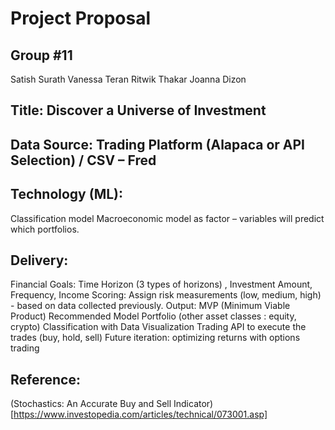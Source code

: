 # Project Proposal




## Group #11
Satish Surath
Vanessa Teran
Ritwik Thakar
Joanna Dizon


## Title: Discover a Universe of Investment



## Data Source: Trading Platform (Alapaca or API Selection) / CSV – Fred




## Technology (ML):
Classification model 
Macroeconomic model as factor – variables will predict which portfolios. 


## Delivery:
Financial Goals: Time Horizon (3 types of horizons) , Investment Amount, Frequency, Income 
Scoring: Assign risk measurements (low, medium, high) - based on data collected previously. 
Output:
MVP (Minimum Viable Product)
Recommended Model Portfolio (other asset classes : equity, crypto) 
Classification with Data Visualization 
Trading API to execute the trades (buy, hold, sell) 
Future iteration: optimizing returns with options trading


## Reference:
(Stochastics: An Accurate Buy and Sell Indicator)[https://www.investopedia.com/articles/technical/073001.asp]

